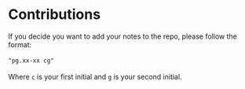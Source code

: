 # Contributions
If you decide you want to add your notes to the repo, please follow the format:
<br>
<br> ```"pg.xx-xx cg"``` 
<br>
<br> Where ```c``` is your first initial and ```g``` is your second initial.
